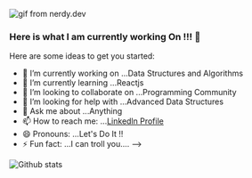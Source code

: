 ![gif from nerdy.dev](https://github.com/argyleink/argyleink/blob/master/argyleink-sm2.gif?raw=true)

### Here is what I am currently working On !!! 👋

Here are some ideas to get you started:

- 🔭 I’m currently working on ...Data Structures and Algorithms
- 🌱 I’m currently learning ...Reactjs
- 👯 I’m looking to collaborate on ...Programming Community
- 🤔 I’m looking for help with ...Advanced Data Structures
- 💬 Ask me about ...Anything
- 📫 How to reach me: ...[Linkedln Profile](https://www.linkedin.com/in/shivam-maheshwari-953177191/)
- 😄 Pronouns: ...Let's Do It !!
- ⚡ Fun fact: ...I can troll you....
-->

![Github stats](https://github-readme-stats.vercel.app/api?username=sw-yx&show_icons=true&cache_seconds=86400) 
